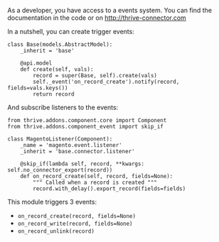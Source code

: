 As a developer, you have access to a events system. You can find the
documentation in the code or on <http://thrive-connector.com>

In a nutshell, you can create trigger events:

    class Base(models.AbstractModel):
        _inherit = 'base'

        @api.model
        def create(self, vals):
            record = super(Base, self).create(vals)
            self._event('on_record_create').notify(record, fields=vals.keys())
            return record

And subscribe listeners to the events:

    from thrive.addons.component.core import Component
    from thrive.addons.component_event import skip_if

    class MagentoListener(Component):
        _name = 'magento.event.listener'
        _inherit = 'base.connector.listener'

        @skip_if(lambda self, record, **kwargs: self.no_connector_export(record))
        def on_record_create(self, record, fields=None):
            """ Called when a record is created """
            record.with_delay().export_record(fields=fields)

This module triggers 3 events:

- `on_record_create(record, fields=None)`
- `on_record_write(record, fields=None)`
- `on_record_unlink(record)`
